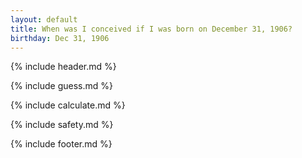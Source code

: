 ```yaml
---
layout: default
title: When was I conceived if I was born on December 31, 1906?
birthday: Dec 31, 1906
---
```


{% include header.md %}

{% include guess.md %}

{% include calculate.md %}

{% include safety.md %}

{% include footer.md %}



